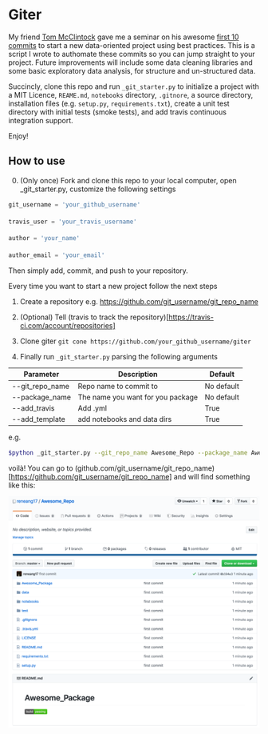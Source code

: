 # Giter

My friend [Tom McClintock](https://github.com/tmcclintock) gave me a seminar on his awesome [first 10 commits](https://docs.google.com/presentation/d/1rJyTpUZPaCXiz43ZHQmCiq-1rEsflbFS8aCv7bgBl7Q/edit?usp=sharing) to start a new data-oriented project using best practices. This is a script I wrote to authomate these commits so you can jump straight to your project. Future improvements will include some data cleaning libraries and some basic exploratory data analysis, for structure and un-structured data.

Succincly, clone this repo and run `_git_starter.py` to initialize a project with a MIT Licence, `REAME.md`, `notebooks` directory, `.gitnore`, a source directory, installation files (e.g. `setup.py`, `requirements.txt`), create a unit test directory with initial tests (smoke tests), and add travis continuous integration support.

Enjoy!

## How to use

0. (Only once) Fork and clone this repo to your local computer, 
open _git_starter.py, customize the following settings

```python
git_username = 'your_github_username'

travis_user = 'your_travis_username'

author = 'your_name'

author_email = 'your_email'
```

Then simply add, commit, and push to your repository.

Every time you want to start a new project follow the next steps

1. Create a repository e.g. https://github.com/git_username/git_repo_name

2. (Optional) Tell (travis to track the repository)[https://travis-ci.com/account/repositories]

3. Clone giter `git cone https://github.com/your_github_username/giter`

4. Finally run `_git_starter.py` parsing the following arguments

| Parameter  | Description | Default |
| ------------- | ------------- | ------------- |
| --git_repo_name | Repo name to commit to | No default |
| --package_name | The name you want for you package | No default | 
| --add_travis | Add .yml | True |
| --add_template | add notebooks and data dirs | True |

e.g.

```bash
$python _git_starter.py --git_repo_name Awesome_Repo --package_name Awesome_Package
```

voilà! You can go to (github.com/git_username/git_repo_name)[https://github.com/git_username/git_repo_name] and will find something like this:


![library.](./_image_to_illustrate.png)
